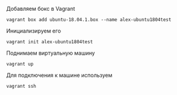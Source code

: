 Добавляем бокс в Vagrant

`vagrant box add ubuntu-18.04.1.box --name alex-ubuntu1804test`

Инициализируем его

`vagrant init alex-ubuntu1804test`

Поднимаем виртуальную машину

`vagrant up`

Для подключения к машине используем

`vagrant ssh`
